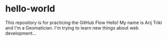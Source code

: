 # hello-world
This repository is for practicing the GitHub Flow
Hello! My name is Arij Triki and I'm a Geomatician. I'm trying to learn new things about web development...
